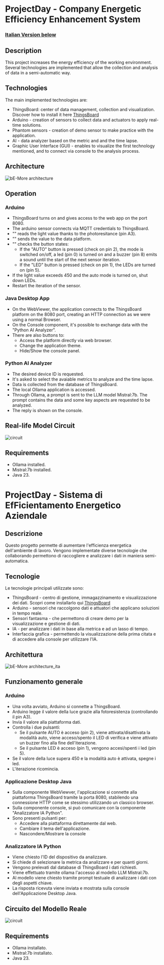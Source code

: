 # ProjectDay - Company Energetic Efficiency Enhancement System
### <a href="#Ita">Italian Version below</a>

## Description

This project increases the energy efficiency of the working environment. Several technologies are implemented that allow the collection and analysis of data in a semi-automatic way.

## Technologies

The main implemented technologies are:
<ul>
    <li>ThingsBoard: center of data management, collection and visualization. Discover how to install it here <a href="https://thingsboard.io/docs/user-guide/install/installation-options/" target="_blank">ThingsBoard</a></li>
    <li>Arduino - creation of sensors to collect data and actuators to apply real-time solutions.</li>
    <li>Phantom sensors - creation of demo sensor to make practice with the application.</li>
    <li>AI - data analyzer based on the metric and and the time lapse.</li>
    <li>Graphic User Interface (GUI) - enables to visualize the first technology mentioned, and to connect via console to the analysis process.</li>
</ul>

## Architecture 

![bE-More architecture](https://github.com/user-attachments/assets/7b5e7096-b4c3-451a-82bb-c95ca022e853)

## Operation

### Arduino

<ul>
    <li>ThingsBoard turns on and gives access to the web app on the port 8080.</li>
    <li>The arduino sensor connects via MQTT credentials to ThingsBoard.</li>
    <li>"" reads the light value thanks to the photoresitance (pin A3).</li>
    <li>"" sends the value to the data platform.</li>
    <li>"" checks the button states:
        <ul>
            <li>If the "AUTO" button is pressed (check on pin 2), the mode is switched on/off, a led (pin 0) is turned on and a buzzer (pin 8) emits a sound until the start of the next sensor iteration.</li>
            <li>If the "LED" button is pressed (check on pin 1), the LEDs are turned on (pin 5).
        </ul>
    </li>
    <li>If the light value exceeds 450 and the auto mode is turned on, shut down LEDs.</li>
    <li>Restart the iteration of the sensor.</li>
</ul>

### Java Desktop App

<ul>
    <li>On the WebViewer, the application connects to the ThingsBoard platform on the 8080 port, creating an HTTP connection as we were using a normal Browser.</li>
    <li>On the Console component, it's possible to exchange data with the "Python AI Analyzer".</li>
    <li>There are also buttons to:
        <ul>
            <li>Access the platform directly via web browser.</li>
            <li>Change the application theme.</li>
            <li>Hide/Show the console panel.</li>
        </ul>
    </li>
</ul>

### Python AI Analyzer

<ul>
    <li>The desired device ID is requested.</li>
    <li>It's asked to select the avaiable metrics to analyze and the time lapse.</li>
    <li>Data is collected from the database of ThingsBoard.</li>
    <li>The local Ollama application is accessed.</li>
    <li>Through Ollama, a prompt is sent to the LLM model Mistral:7b. The prompt contains the data and some key aspects are requested to be analyzed.</li>
    <li>The reply is shown on the console.</li>
</ul>

## Real-life Model Circuit

![circuit](https://github.com/user-attachments/assets/bca92431-5202-4c54-b24f-d2595b3f0679)

## Requirements

<ul>
    <li>Ollama installed.</li>
    <li>Mistral:7b installed.</li>
    <li>Java 23.</li>
</ul>

# <p id="Ita">ProjectDay - Sistema di EfFicientamento Energetico Aziendale</p>

## Descrizione

Questo progetto permette di aumentare l'efficienza energetica dell'ambiente di lavoro. Vengono implementate diverse tecnologie che collaborando permettono di raccogliere e analizzare i dati in maniera semi-automatica.

## Tecnologie

Le tecnologie principali utilizzate sono:
<ul>
    <li>ThingsBoard - centro di gestione, immagazzinamento e visualizzazione dei dati. Scopri come installarlo qui <a href="https://thingsboard.io/docs/user-guide/install/installation-options/" target="_blank">ThingsBoard</a></li>
    <li>Arduino - sensori che raccolgono dati e attuatori che applicano soluzioni in tempo reale.</li>
    <li>Sensori fantasma - che permettono di creare demo per la visualizzazione e gestione di dati.</li>
    <li>IA - per analizzare i dati in base alla metrica e ad un lasso di tempo.</li>
    <li>Interfaccia grafica - permettendo la visualizzazione della prima citata e di accedere alla console per utilizzare l'IA.</li>
</ul>

## Architettura

![bE-More architecture_ita](https://github.com/user-attachments/assets/ab109e94-daf4-46e7-b08d-7575b2e39c83)

## Funzionamento generale

### Arduino

<ul>
    <li>Una volta avviato, Arduino si connette a ThingsBoard.</li>
    <li>Arduino legge il valore della luce grazie alla fotoresistenza (controllando il pin A3).</li>
    <li>Invia il valore alla piattaforma dati.</li>
    <li>Controlla i due pulsanti:
        <ul>
            <li>Se il pulsante AUTO è acceso (pin 2), viene attivata/disattivata la modalità auto, viene acceso/spento il LED di verifica e viene attivato un buzzer fino alla fine dell'iterazione.</li>
            <li>Se il pulsante LED è acceso (pin 1), vengono accesi/spenti i led (pin 5).</li>
        </ul>
    </li>
    <li>Se il valore della luce supera 450 e la modalità auto è attivata, spegne i led.</li>
    <li>L'iterazione ricomincia.</li>
</ul>

### Applicazione Desktop Java

<ul>
    <li>Sulla componente WebViewver, l'applicazione si connette alla piattaforma ThingsBoard tramite la porta 8080, stabilendo una connessione HTTP come se stessimo utilizzando un classico browser.</li>
    <li>Sulla componente console, si può comunicare con la componente "Analizzatore IA Python".</li>
    <li>Sono presenti pulsanti per:
        <ul>
            <li>Accedere alla piattaforma direttamente dal web.</li>
            <li>Cambiare il tema dell'applicazione.</li>
            <li>Nascondere/Mostrare la console</li>
        </ul>
    </li>
</ul>

### Analizzatore IA Python

<ul>
    <li>Viene chiesto l'ID del dispositivo da analizzare.</li>
    <li>Si chiede di selezionare la metrica da analizzare e per quanti giorni.</li>
    <li>Vengono prelevati dal database di ThingsBoard i dati richiesti.</li>
    <li>Viene effettuato tramite ollama l'accesso al modello LLM Mistral:7b.</li>
    <li>Al modello viene chiesto tramite prompt testuale di analizzare i dati con degli aspetti chiave.</li>
    <li>La risposta ricevuta viene inviata e mostrata sulla console dell'Applicazione Desktop Java.</li>
</ul>

## Circuito del Modello Reale

![circuit](https://github.com/user-attachments/assets/bca92431-5202-4c54-b24f-d2595b3f0679)

## Requirements
<ul>
    <li>Ollama installato.</li>
    <li>Mistral:7b installato.</li>
    <li>Java 23.</li>
</ul>

